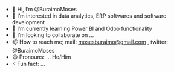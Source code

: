 - 👋 Hi, I’m @BuraimoMoses
- 👀 I’m interested in data analytics, ERP softwares and software development
- 🌱 I’m currently learning Power BI and Odoo functionality
- 💞️ I’m looking to collaborate on ...
- 📫 How to reach me; mail: mosesburaimo@gmail.com , twitter: @BuraimoMoses
- 😄 Pronouns: ... He/Him
- ⚡ Fun fact: ...

<!---
BuraimoMoses/BuraimoMoses is a ✨ special ✨ repository because its `README.md` (this file) appears on your GitHub profile.
You can click the Preview link to take a look at your changes.
--->
